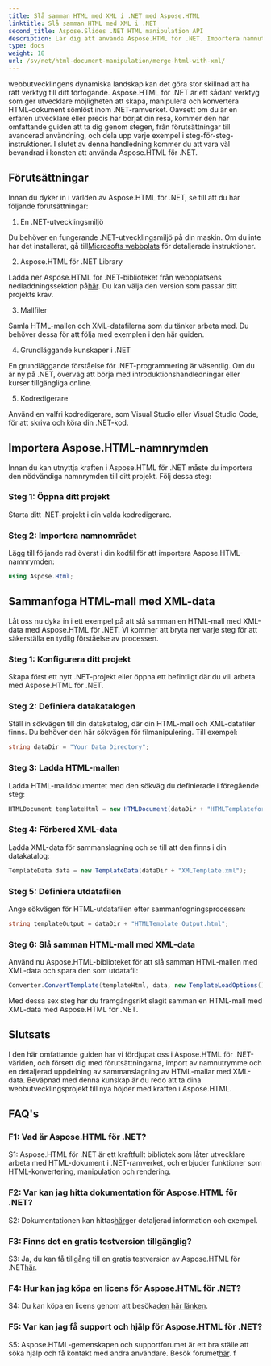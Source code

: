 ```yaml
---
title: Slå samman HTML med XML i .NET med Aspose.HTML
linktitle: Slå samman HTML med XML i .NET
second_title: Aspose.Slides .NET HTML manipulation API
description: Lär dig att använda Aspose.HTML för .NET. Importera namnutrymme, slå samman HTML med XML och förbättra dina färdigheter i webbutveckling med den här omfattande guiden.
type: docs
weight: 18
url: /sv/net/html-document-manipulation/merge-html-with-xml/
---
```


webbutvecklingens dynamiska landskap kan det göra stor skillnad att ha rätt verktyg till ditt förfogande. Aspose.HTML för .NET är ett sådant verktyg som ger utvecklare möjligheten att skapa, manipulera och konvertera HTML-dokument sömlöst inom .NET-ramverket. Oavsett om du är en erfaren utvecklare eller precis har börjat din resa, kommer den här omfattande guiden att ta dig genom stegen, från förutsättningar till avancerad användning, och dela upp varje exempel i steg-för-steg-instruktioner. I slutet av denna handledning kommer du att vara väl bevandrad i konsten att använda Aspose.HTML för .NET.

## Förutsättningar

Innan du dyker in i världen av Aspose.HTML för .NET, se till att du har följande förutsättningar:

1. En .NET-utvecklingsmiljö

 Du behöver en fungerande .NET-utvecklingsmiljö på din maskin. Om du inte har det installerat, gå till[Microsofts webbplats](https://docs.microsoft.com/en-us/dotnet/core/install/) för detaljerade instruktioner.

2. Aspose.HTML för .NET Library

Ladda ner Aspose.HTML for .NET-biblioteket från webbplatsens nedladdningssektion på[här](https://releases.aspose.com/html/net/). Du kan välja den version som passar ditt projekts krav.

3. Mallfiler

Samla HTML-mallen och XML-datafilerna som du tänker arbeta med. Du behöver dessa för att följa med exemplen i den här guiden.

4. Grundläggande kunskaper i .NET

En grundläggande förståelse för .NET-programmering är väsentlig. Om du är ny på .NET, överväg att börja med introduktionshandledningar eller kurser tillgängliga online.

5. Kodredigerare

Använd en valfri kodredigerare, som Visual Studio eller Visual Studio Code, för att skriva och köra din .NET-kod.

## Importera Aspose.HTML-namnrymden

Innan du kan utnyttja kraften i Aspose.HTML för .NET måste du importera den nödvändiga namnrymden till ditt projekt. Följ dessa steg:

### Steg 1: Öppna ditt projekt

Starta ditt .NET-projekt i din valda kodredigerare.

### Steg 2: Importera namnområdet

Lägg till följande rad överst i din kodfil för att importera Aspose.HTML-namnrymden:

```csharp
using Aspose.Html;
```

## Sammanfoga HTML-mall med XML-data

Låt oss nu dyka in i ett exempel på att slå samman en HTML-mall med XML-data med Aspose.HTML för .NET. Vi kommer att bryta ner varje steg för att säkerställa en tydlig förståelse av processen.

### Steg 1: Konfigurera ditt projekt

Skapa först ett nytt .NET-projekt eller öppna ett befintligt där du vill arbeta med Aspose.HTML för .NET.

### Steg 2: Definiera datakatalogen

Ställ in sökvägen till din datakatalog, där din HTML-mall och XML-datafiler finns. Du behöver den här sökvägen för filmanipulering. Till exempel:

```csharp
string dataDir = "Your Data Directory";
```

### Steg 3: Ladda HTML-mallen

Ladda HTML-malldokumentet med den sökväg du definierade i föregående steg:

```csharp
HTMLDocument templateHtml = new HTMLDocument(dataDir + "HTMLTemplateforXML.html");
```

### Steg 4: Förbered XML-data

Ladda XML-data för sammanslagning och se till att den finns i din datakatalog:

```csharp
TemplateData data = new TemplateData(dataDir + "XMLTemplate.xml");
```

### Steg 5: Definiera utdatafilen

Ange sökvägen för HTML-utdatafilen efter sammanfogningsprocessen:

```csharp
string templateOutput = dataDir + "HTMLTemplate_Output.html";
```

### Steg 6: Slå samman HTML-mall med XML-data

Använd nu Aspose.HTML-biblioteket för att slå samman HTML-mallen med XML-data och spara den som utdatafil:

```csharp
Converter.ConvertTemplate(templateHtml, data, new TemplateLoadOptions(), templateOutput);
```

Med dessa sex steg har du framgångsrikt slagit samman en HTML-mall med XML-data med Aspose.HTML för .NET.

## Slutsats

I den här omfattande guiden har vi fördjupat oss i Aspose.HTML för .NET-världen, och försett dig med förutsättningarna, import av namnutrymme och en detaljerad uppdelning av sammanslagning av HTML-mallar med XML-data. Beväpnad med denna kunskap är du redo att ta dina webbutvecklingsprojekt till nya höjder med kraften i Aspose.HTML.

## FAQ's

### F1: Vad är Aspose.HTML för .NET?

S1: Aspose.HTML för .NET är ett kraftfullt bibliotek som låter utvecklare arbeta med HTML-dokument i .NET-ramverket, och erbjuder funktioner som HTML-konvertering, manipulation och rendering.

### F2: Var kan jag hitta dokumentation för Aspose.HTML för .NET?

 S2: Dokumentationen kan hittas[här](https://reference.aspose.com/html/net/)ger detaljerad information och exempel.

### F3: Finns det en gratis testversion tillgänglig?

 S3: Ja, du kan få tillgång till en gratis testversion av Aspose.HTML för .NET[här](https://releases.aspose.com/).

### F4: Hur kan jag köpa en licens för Aspose.HTML för .NET?

 S4: Du kan köpa en licens genom att besöka[den här länken](https://purchase.aspose.com/buy).

### F5: Var kan jag få support och hjälp för Aspose.HTML för .NET?

 S5: Aspose.HTML-gemenskapen och supportforumet är ett bra ställe att söka hjälp och få kontakt med andra användare. Besök forumet[här](https://forum.aspose.com/).
f